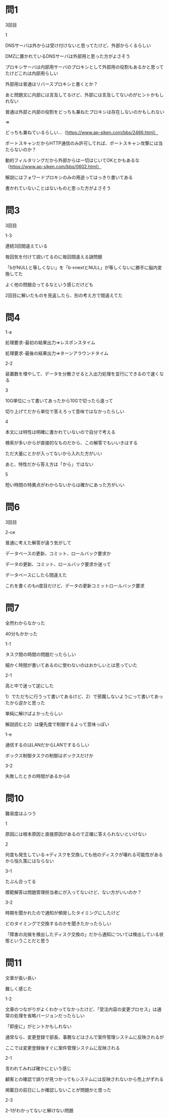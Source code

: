 # 問1

3回目

1

DNSサーバは外からは受け付けないと思ってたけど、外部からくるらしい

DMZに置かれているDNSサーバは外部用と思った方がよさそう

プロキシサーバは内部用サーバのプロキシとして外部用の役割もあるかと思ってたけどこれは内部用らしい

外部用は普通はリバースプロキシと書くとか？

あと問題文に内部には言及してるけど、外部には言及してないのがヒントかもしれない

普通は外部と内部の役割をどっちも兼ねたプロキシは存在しないのかもしれない

⇒

どっちも兼ねているらしい…（https://www.ap-siken.com/bbs/2466.html）

ポートスキャンだからHTTP通信のみ許可してれば、ポートスキャン攻撃には当たらないのか？

動的フィルタリングだから外部からは一切はじいてOKとかもあるな（https://www.ap-siken.com/bbs/0602.html）

解説にはフォワードプロキシのみの用途ってはっきり書いてある

書かれていないことはないものと思った方がよさそう

# 問3

3回目

1-3

連続3回間違えている

毎回気を付けて説いてるのに毎回間違える謎問題

「bがNULLと等しくない」を「b->nextとNULL」が等しくないに勝手に脳内変換してた

よく他の問題合ってるなという感じだけども

2回目に解いたものを見返したら、別の考え方で間違えてた

# 問4

1-a

処理要求-最初の結果出力⇒レスポンスタイム

処理要求-最後の結果出力⇒ターンアラウンドタイム

2-2

装置数を増やして、データを分散させると入出力処理を並行にできるので速くなる

3

10G単位にって書いてあったから10Gで切ったら違って

切り上げてだから単位で答えろって意味ではなかったらしい

4

本文には特性は明確に書かれていないので自分で考える

検索が多いからが直接的なものだから、この解答でもいいきはする

ただ大量にとかが入ってないから入れた方がいい

あと、特性だから答え方は「から」ではない

5

短い時間の特異点がわからないからは確かにあった方がいい

# 問6

3回目

2-ce

普通に考えた解答が違う気がして

データベースの更新、コミット、ロールバック要求か

データの更新、コミット、ロールバック要求か迷って

データベースにしたら間違えた

これを書くのもn度目だけど、データの更新コミットロールバック要求

# 問7

全然わからなかった

40分もかかった

1-1

タスク間の時間の問題だったらしい

細かく時間が書いてあるのに使わないのはおかしいとは思っていた

2-1

高と中で迷って逆にした

1）でただちに行うって書いてあるけど、2）で邪魔しないようにって書いてあったから逆かと思った

単純に解けばよかったらしい

解説読むと2）は優先度で制御するよって意味っぽい

1-e

通信するのはLANだからLANでするらしい

ボックス制御タスクの制御はボックスだけか

3-2

失敗したときの時間があるから6

# 問10

難易度はふつう

1

原因には根本原因と直接原因があるので正確に答えられないといけない

2

何度も発生している→ディスクを交換しても他のディスクが壊れる可能性があるから恒久策にはならない

3-1

たぶん合ってる

模範解答は問題管理担当者にが入ってないけど、ない方がいいのか？

3-2

時期を聞かれたので通知が頻発したタイミングにしたけど

どのタイミングで交換するのかを聞きたかったらしい

「障害の兆候を検出したディスク交換の」だから通知については検出している状態ということだと思う

# 問11

文章が長い長い

難しく感じた

1-2

文章のつながりがよくわかってなかったけど、「受注内容の変更プロセス」は通常の処理を省略バージョンだったらしい

「即座に」がヒントかもしれない

通常なら、変更登録で部長、事務などはさんで案件管理システムに反映されるが

ここでは変更登録後すぐに案件管理システムに反映される

2-1

言われてみれば確かにという感じ

顧客との確認で誤りが見つかってもシステムには反映されないから売上がずれる

掲載日の前日にしか確認しないことが問題かと思った

2-3

2-1がわかってないと解けない問題
